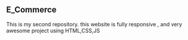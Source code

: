 ## E_Commerce
This is my second repository. this website is fully responsive , and very awesome project using HTML,CSS,JS

